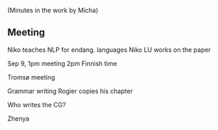 
(Minutes in the work by Micha)

Meeting
---
Niko teaches NLP for endang. languages
Niko LU works on the paper

Sep 9, 1pm meeting 2pm Finnish time

Tromsø meeting

Grammar writing
Rogier copies his chapter

Who writes the CG?

Zhenya
